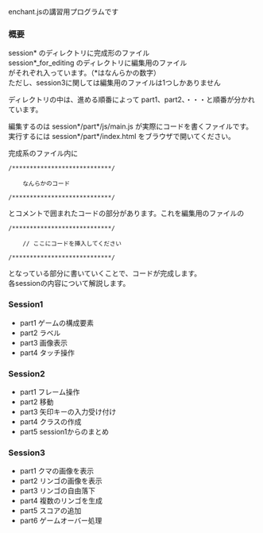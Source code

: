 enchant.jsの講習用プログラムです

### 概要

session* のディレクトリに完成形のファイル  
session*_for_editing のディレクトリに編集用のファイル  
がそれぞれ入っています。（*はなんらかの数字）  
ただし、session3に関しては編集用のファイルは1つしかありません

ディレクトリの中は、進める順番によって part1、part2、・・・と順番が分かれています。  

編集するのは session*/part*/js/main.js が実際にコードを書くファイルです。  
実行するには session*/part*/index.html をブラウザで開いてください。  


完成系のファイル内に

```
/****************************/

	なんらかのコード

/****************************/

```

とコメントで囲まれたコードの部分があります。これを編集用のファイルの


```
/****************************/

	// ここにコードを挿入してください

/****************************/

```

となっている部分に書いていくことで、コードが完成します。  
各sessionの内容について解説します。


### Session1

* part1  ゲームの構成要素
* part2  ラベル
* part3  画像表示
* part4  タッチ操作

### Session2

* part1  フレーム操作
* part2  移動
* part3  矢印キーの入力受け付け
* part4  クラスの作成
* part5  session1からのまとめ

### Session3

* part1  クマの画像を表示
* part2  リンゴの画像を表示
* part3  リンゴの自由落下
* part4  複数のリンゴを生成
* part5  スコアの追加
* part6  ゲームオーバー処理
